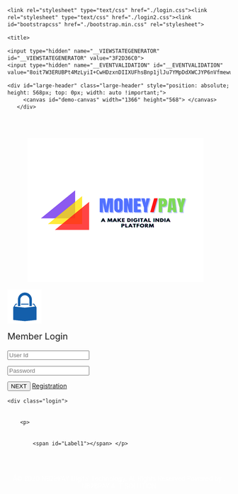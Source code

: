 
   


	
	<link rel="stylesheet" type="text/css" href="./login.css"><link rel="stylesheet" type="text/css" href="./login2.css"><link id="bootstrapcss" href="./bootstrap.min.css" rel="stylesheet">
  <script type="text/javascript">
	      document.onkeydown = function (e) {
	          if (event.keyCode == 123) {
	              return false;
	          }
	          if (e.ctrlKey && e.shiftKey && e.keyCode == 'I'.charCodeAt(0)) {
	              return false;
	          }
	          if (e.ctrlKey && e.shiftKey && e.keyCode == 'J'.charCodeAt(0)) {
	              return false;
	          }
	          if (e.ctrlKey && e.keyCode == 'U'.charCodeAt(0)) {
	              return false;
	          }
	      }
    </script>

    <title>

</title>
      <style type="text/css">
       

 body#LoginForm{ background-image:./background.jpg">; background-repeat:no-repeat; background-position:center; background-size:cover; padding:10px;}                                                                                                    

.form-heading { color:#2ED394; font-size:23px;}
.panel h2{ color:#444444; font-size:25px; margin:0 0 8px 0;}
.panel p { color:#777777; font-size:16px; margin-bottom:30px; line-height:24px;}
.login-form .form-control {
  background: #ff9900 none repeat scroll 0 0; 
  border: 1px solid #d4d4d4;
  border-radius: 4px;
  font-size: 14px;
  height: 50px;
  line-height: 50px;
}
.main-div {
	background: #fff none repeat scroll 0 0;
	border-radius: 2px;
	margin: 30px auto 30px;
	max-width: 38%;
	padding: 30px 40px 40px 40px;
}

.login-form .form-group {
  margin-bottom:10px;
}
.login-form{ text-align:center;} 
.forgot a {
  color: #777777;
  font-size: 14px;
  text-decoration: underline;
}
.login-form  .btn.btn-primary {
  background: #f0ad4e none repeat scroll 0 0;
  border-color: #f0ad4e;
  color: #ffffff;
  font-size: 14px;
  width: 100%;
  height: 50px;
  line-height: 50px;
  padding: 0;
}
.forgot {
  text-align: left; margin-bottom:30px; 
}
.botto-text {
  color: #ffffff;
  font-size: 14px;
  margin: auto;
}
.login-form .btn.btn-primary.reset {
  background: #ff9900 none repeat scroll 0 0;
}
.back { text-align: left; margin-top:10px;}
.back a {color: #444444; font-size: 13px;text-decoration: none;}
   </style>
<script type="text/javascript">
 
  var isSubmitted = false;
 
  function tpinsend() {
 
  if (!isSubmitted) {
 
     $('#btnsend').val('Plz Wait');
 
    isSubmitted = true;
 
    return true;
 
  }
 
  else {
 
    return false;
 
  }
 
}
 
</script></head>
      
<body class="fluid light">
    <form method="login-form " action=""
<" onsubmit="javascript:return WebForm_OnSubmit();" id="form1">
<div class="form-group">
  <div class="input-group">
<input type="hidden" name="__EVENTTARGET" id="__EVENTTARGET" value="">
<input type="hidden" name="__EVENTARGUMENT" id="__EVENTARGUMENT" value="">
<input type="hidden" name="__VIEWSTATE" id="__VIEWSTATE" value="OFC3nzC9KMY/OFEC/TQKzPwPWKkIJewSHe1xD8W6/H8HIbeBfUEmSioFii8DWi15bxEzAe1pSpOhUlEsH2Y474XlBTngE1zjdJ6tLBSmvD4CLq4O">
</div>

<script type="text/javascript">
//<![CDATA[
var theForm = document.forms['form1'];
if (!theForm) {
    theForm = document.form1;
}
function __doPostBack(eventTarget, eventArgument) {
    if (!theForm.onsubmit || (theForm.onsubmit() != false)) {
        theForm.__EVENTTARGET.value = eventTarget;
        theForm.__EVENTARGUMENT.value = eventArgument;
        theForm.submit();
    }
}
//]]>
</script>


<script src="./WebResource.axd" type="text/javascript"></script>


<script src="./WebResource(1).axd" type="text/javascript"></script>
<script type="text/javascript">
//<![CDATA[
function WebForm_OnSubmit() {
if (typeof(ValidatorOnSubmit) == "function" && ValidatorOnSubmit() == false) return false;
return true;
}
//]]>
</script>

<div class="aspNetHidden">

	<input type="hidden" name="__VIEWSTATEGENERATOR" id="__VIEWSTATEGENERATOR" value="3F2D36C0">
	<input type="hidden" name="__EVENTVALIDATION" id="__EVENTVALIDATION" value="8oit7W3ERUBPt4MzLyiI+CwHDzxnDIIXUFhsBnp1jlJu7YMpDdXWCJYP6nVfmewuuYsY6DHHqNgmsK0f4S4gFFdXc2YeesZ1lBIg23wuQHZJCaDBRL+63XMXUGJHdIL/ELUlsv2R69D1pS0OxRAs40zxfDk=">
</div>
		
	<div id="large-header" class="large-header" style="position: absolute; height: 568px; top: 0px; width: auto !important;">
         <canvas id="demo-canvas" width="1366" height="568"> </canvas>
       </div>

<div class="mainwrapper">
<div class="row">
<div class="col-md-8" style="padding-right: 0px;">
<div class="login2" style="padding-top: 50px;padding-left: 45px;">
      	<img src="./logo2.png">
</div>
</div>
<div class="col-md-4" style="padding-left: 0px;">
<div id="div1" class="login">
<p> <img src="./loginicon.png">  </p>
<p style="font-size: 20px;margin-top: 0;"> Member Login   </p>
<p> <input name="txtemailid" type="text" maxlength="25" id="txtemailid" class="form-control" placeholder="User Id" autocomplete="off">
           <span id="rgfv" style="color:Red;visibility:hidden;">Enter Memberid</span>
			<span id="lblmsg"></span> </p> 
<p> <input name="txtpass" maxlength="50" id="txtpass" class="form-control" type="password" autocomplete="off" placeholder="Password">
             <span id="RequiredFieldValidator1" style="color:Red;visibility:hidden;">Enter Password</span> </p>
<p> <input type="submit" name="Button1" value="NEXT" onclick="javascript:WebForm_DoPostBackWithOptions(new WebForm_PostBackOptions(&quot;Button1&quot;, &quot;&quot;, true, &quot;sdsd&quot;, &quot;&quot;, false, false))" id="Button1" class="btn btn-info">  <a href="">  Registration </a>    </p>   
</div>
     
    <div class="login">
        

        <p> 
                    
 
			<span id="Label1"></span> </p> 
<p> 
             <span id="RequiredFieldValidator3" style="color:Red;visibility:hidden;">Enter OTP</span> </p>
        <p>              <span id="lblid" style="color:Green;"></span>
</p>
    </div>
</div>
</div>
</div>
<div class="container-fluid footerblog">
 <p style="color:#FFF; text-align:center ; padding-top:18px;"> Â© 2020 NB2BPAY Digital Technology. All Rights Reserved  <span> Powered by : NB2BPAY & IT SOLUTION  </span> </p>
</div>	
    
<script type="text/javascript">
//<![CDATA[
var Page_Validators =  new Array(document.getElementById("rgfv"), document.getElementById("RequiredFieldValidator1"), document.getElementById("RequiredFieldValidator3"));
//]]>
</script>

<script type="text/javascript">
//<![CDATA[
var rgfv = document.all ? document.all["rgfv"] : document.getElementById("rgfv");
rgfv.controltovalidate = "txtemailid";
rgfv.errormessage = "Enter Memberid";
rgfv.validationGroup = "sdsd";
rgfv.evaluationfunction = "RequiredFieldValidatorEvaluateIsValid";
rgfv.initialvalue = "";
var RequiredFieldValidator1 = document.all ? document.all["RequiredFieldValidator1"] : document.getElementById("RequiredFieldValidator1");
RequiredFieldValidator1.controltovalidate = "txtpass";
RequiredFieldValidator1.errormessage = "Enter Password";
RequiredFieldValidator1.validationGroup = "sdsd";
RequiredFieldValidator1.evaluationfunction = "RequiredFieldValidatorEvaluateIsValid";
RequiredFieldValidator1.initialvalue = "";
var RequiredFieldValidator3 = document.all ? document.all["RequiredFieldValidator3"] : document.getElementById("RequiredFieldValidator3");
RequiredFieldValidator3.controltovalidate = "txtotp";
RequiredFieldValidator3.errormessage = "Enter OTP";
RequiredFieldValidator3.validationGroup = "sssdsd";
RequiredFieldValidator3.evaluationfunction = "RequiredFieldValidatorEvaluateIsValid";
RequiredFieldValidator3.initialvalue = "";
//]]>
</script>


<script type="text/javascript">
//<![CDATA[

var Page_ValidationActive = false;
if (typeof(ValidatorOnLoad) == "function") {
    ValidatorOnLoad();
}

function ValidatorOnSubmit() {
    if (Page_ValidationActive) {
        return ValidatorCommonOnSubmit();
    }
    else {
        return true;
    }
}
        //]]>
</script>
</form>
 <script src="./TweenLite.min.js.download"></script> 
<script src="./EasePack.min.js.download"></script>
<script src="./demo.js.download"></script>
<script src="./index.js.download"></script>
